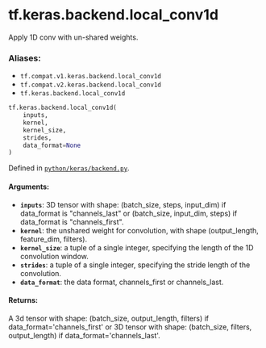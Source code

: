 <div itemscope itemtype="http://developers.google.com/ReferenceObject">
<meta itemprop="name" content="tf.keras.backend.local_conv1d" />
<meta itemprop="path" content="Stable" />
</div>

# tf.keras.backend.local_conv1d

Apply 1D conv with un-shared weights.

### Aliases:

* `tf.compat.v1.keras.backend.local_conv1d`
* `tf.compat.v2.keras.backend.local_conv1d`
* `tf.keras.backend.local_conv1d`

``` python
tf.keras.backend.local_conv1d(
    inputs,
    kernel,
    kernel_size,
    strides,
    data_format=None
)
```



Defined in [`python/keras/backend.py`](/code/stable/tensorflow/python/keras/backend.py).

<!-- Placeholder for "Used in" -->


#### Arguments:


* <b>`inputs`</b>: 3D tensor with shape:
    (batch_size, steps, input_dim)
    if data_format is "channels_last" or
    (batch_size, input_dim, steps)
    if data_format is "channels_first".
* <b>`kernel`</b>: the unshared weight for convolution,
    with shape (output_length, feature_dim, filters).
* <b>`kernel_size`</b>: a tuple of a single integer,
    specifying the length of the 1D convolution window.
* <b>`strides`</b>: a tuple of a single integer,
    specifying the stride length of the convolution.
* <b>`data_format`</b>: the data format, channels_first or channels_last.


#### Returns:

A 3d tensor with shape:
(batch_size, output_length, filters)
if data_format='channels_first'
or 3D tensor with shape:
(batch_size, filters, output_length)
if data_format='channels_last'.
